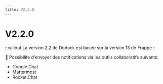 ```yaml
---
title: V2.2.0
---
```


# V2.2.0

::callout
La version 2.2 de Dodock est basée sur la version 13 de Frappe
::

:rocket: Possibilité d'envoyer des notifications via les outils collaboratifs suivants:

- Google Chat
- Mattermost
- Rocket.Chat

